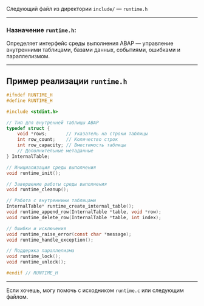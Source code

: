 Следующий файл из директории `include/` — `runtime.h`

---

### Назначение `runtime.h`:

Определяет интерфейс среды выполнения ABAP — управление внутренними таблицами, базами данных, событиями, ошибками и параллелизмом.

---

## Пример реализации `runtime.h`

```c
#ifndef RUNTIME_H
#define RUNTIME_H

#include <stdint.h>

// Тип для внутренней таблицы ABAP
typedef struct {
    void *rows;       // Указатель на строки таблицы
    int row_count;    // Количество строк
    int row_capacity; // Вместимость таблицы
    // Дополнительные метаданные
} InternalTable;

// Инициализация среды выполнения
void runtime_init();

// Завершение работы среды выполнения
void runtime_cleanup();

// Работа с внутренними таблицами
InternalTable* runtime_create_internal_table();
void runtime_append_row(InternalTable *table, void *row);
void runtime_delete_row(InternalTable *table, int index);

// Ошибки и исключения
void runtime_raise_error(const char *message);
void runtime_handle_exception();

// Поддержка параллелизма
void runtime_lock();
void runtime_unlock();

#endif // RUNTIME_H
```

---

Если хочешь, могу помочь с исходником `runtime.c` или следующим файлом.
